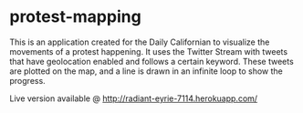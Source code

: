 # protest-mapping

This is an application created for the Daily Californian to visualize the movements of a protest happening.
It uses the Twitter Stream with tweets that have geolocation enabled and follows a certain keyword. 
These tweets are plotted on the map, and a line is drawn in an infinite loop to show the progress.

Live version available @ http://radiant-eyrie-7114.herokuapp.com/

